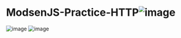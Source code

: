 # ModsenJS-Practice-HTTP![image](https://github.com/sabrik27/ModsenJS-Practice-HTTP/assets/109730589/e75da8a5-e792-4748-bb4f-0ed4ef921dee)
![image](https://github.com/sabrik27/ModsenJS-Practice-HTTP/assets/109730589/ba7b8ea5-cb6d-4be8-8cf8-9ee2fc412124)
![image](https://github.com/sabrik27/ModsenJS-Practice-HTTP/assets/109730589/6fe2ed72-382d-4086-b7be-6eb183fdfd6a)


